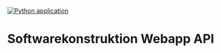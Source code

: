 [![Python application](https://github.com/SimonStaehli/sko_webapp_api/actions/workflows/python-app.yml/badge.svg)](https://github.com/SimonStaehli/sko_webapp_api/actions/workflows/python-app.yml)

# Softwarekonstruktion Webapp API
